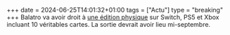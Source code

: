 +++ 
date = 2024-06-25T14:01:32+01:00
tags = ["Actu"]
type = "breaking"
+++ 
Balatro va avoir droit à [une édition physique](https://www.amazon.fr/Balatro-Special-Edition-Nintendo-Switch/dp/B0D6R6L4CR) sur Switch, PS5 et Xbox incluant 10 véritables cartes. La sortie devrait avoir lieu mi-septembre.